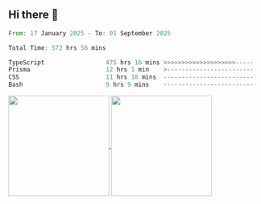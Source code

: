 ## Hi there 👋
<!--START_SECTION:waka-->

```rust
From: 17 January 2025 - To: 01 September 2025

Total Time: 572 hrs 56 mins

TypeScript                 475 hrs 16 mins >>>>>>>>>>>>>>>>>>>>-----   81.79 %
Prisma                     12 hrs 1 min    >------------------------   02.07 %
CSS                        11 hrs 18 mins  -------------------------   01.94 %
Bash                       9 hrs 9 mins    -------------------------   01.58 %
```

<!--END_SECTION:waka-->

<a href="https://github.com/anuraghazra/github-readme-stats">
  <img height=200 align="center" src="https://github-readme-stats.vercel.app/api/top-langs/?username=paulgeorge35&layout=donut&langs_count=5&theme=transparent" />
</a>
<a href="https://github.com/anuraghazra/convoychat">
  <img height=200 align="center" src="https://github-readme-stats.vercel.app/api?username=paulgeorge35&show_icons=true&show=prs_merged&theme=transparent&rank_icon=github" />
</a>
